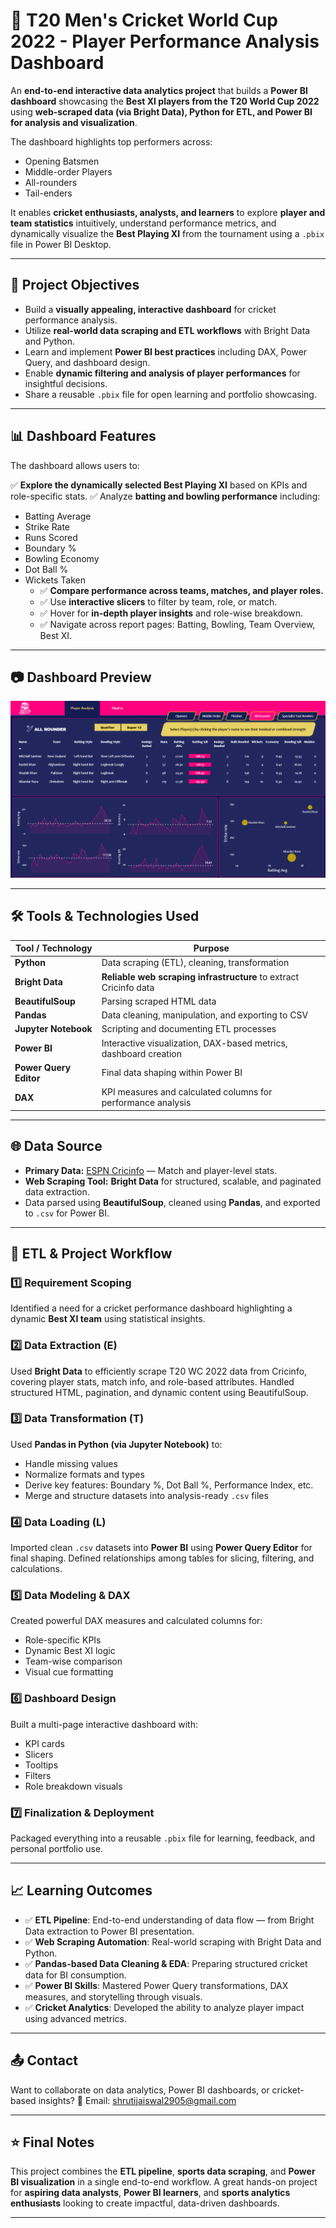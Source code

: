 # 🏏 T20 Men's Cricket World Cup 2022 - Player Performance Analysis Dashboard

An **end-to-end interactive data analytics project** that builds a **Power BI dashboard** showcasing the **Best XI players from the T20 World Cup 2022** using **web-scraped data (via Bright Data), Python for ETL, and Power BI for analysis and visualization**.

The dashboard highlights top performers across:

* Opening Batsmen
* Middle-order Players
* All-rounders
* Tail-enders

It enables **cricket enthusiasts, analysts, and learners** to explore **player and team statistics** intuitively, understand performance metrics, and dynamically visualize the **Best Playing XI** from the tournament using a `.pbix` file in Power BI Desktop.

---

## 🎯 Project Objectives

 - Build a **visually appealing, interactive dashboard** for cricket performance analysis.
 - Utilize **real-world data scraping and ETL workflows** with Bright Data and Python.
 - Learn and implement **Power BI best practices** including DAX, Power Query, and dashboard design.
 - Enable **dynamic filtering and analysis of player performances** for insightful decisions.
 - Share a reusable `.pbix` file for open learning and portfolio showcasing.

---

## 📊 Dashboard Features

The dashboard allows users to:

✅ **Explore the dynamically selected Best Playing XI** based on KPIs and role-specific stats.
✅ Analyze **batting and bowling performance** including:

* Batting Average
* Strike Rate
* Runs Scored
* Boundary %
* Bowling Economy
* Dot Ball %
* Wickets Taken
  - ✅ **Compare performance across teams, matches, and player roles.**
  - ✅ Use **interactive slicers** to filter by team, role, or match.
  - ✅ Hover for **in-depth player insights** and role-wise breakdown.
  - ✅ Navigate across report pages: Batting, Bowling, Team Overview, Best XI.

---

## 📷 Dashboard Preview

![Dashboard Screenshot](images/All_Rounder.png) <!-- Replace with actual image path -->

---

## 🛠️ Tools & Technologies Used

| Tool / Technology      | Purpose                                                           |
| ---------------------- | ----------------------------------------------------------------- |
| **Python**             | Data scraping (ETL), cleaning, transformation                     |
| **Bright Data**        | **Reliable web scraping infrastructure** to extract Cricinfo data |
| **BeautifulSoup**      | Parsing scraped HTML data                                         |
| **Pandas**             | Data cleaning, manipulation, and exporting to CSV                 |
| **Jupyter Notebook**   | Scripting and documenting ETL processes                           |
| **Power BI**           | Interactive visualization, DAX-based metrics, dashboard creation  |
| **Power Query Editor** | Final data shaping within Power BI                                |
| **DAX**                | KPI measures and calculated columns for performance analysis      |

---

## 🌐 Data Source

* **Primary Data:** [ESPN Cricinfo](https://www.espncricinfo.com/) — Match and player-level stats.
* **Web Scraping Tool:** **Bright Data** for structured, scalable, and paginated data extraction.
* Data parsed using **BeautifulSoup**, cleaned using **Pandas**, and exported to `.csv` for Power BI.

---

## 🔄 ETL & Project Workflow

### 1️⃣ Requirement Scoping

Identified a need for a cricket performance dashboard highlighting a dynamic **Best XI team** using statistical insights.

### 2️⃣ Data Extraction (E)

Used **Bright Data** to efficiently scrape T20 WC 2022 data from Cricinfo, covering player stats, match info, and role-based attributes.
Handled structured HTML, pagination, and dynamic content using BeautifulSoup.

### 3️⃣ Data Transformation (T)

Used **Pandas in Python (via Jupyter Notebook)** to:

* Handle missing values
* Normalize formats and types
* Derive key features: Boundary %, Dot Ball %, Performance Index, etc.
* Merge and structure datasets into analysis-ready `.csv` files

### 4️⃣ Data Loading (L)

Imported clean `.csv` datasets into **Power BI** using **Power Query Editor** for final shaping.
Defined relationships among tables for slicing, filtering, and calculations.

### 5️⃣ Data Modeling & DAX

Created powerful DAX measures and calculated columns for:

* Role-specific KPIs
* Dynamic Best XI logic
* Team-wise comparison
* Visual cue formatting

### 6️⃣ Dashboard Design

Built a multi-page interactive dashboard with:

* KPI cards
* Slicers
* Tooltips
* Filters
* Role breakdown visuals

### 7️⃣ Finalization & Deployment

Packaged everything into a reusable `.pbix` file for learning, feedback, and personal portfolio use.

---

## 📈 Learning Outcomes

- ✅ **ETL Pipeline**: End-to-end understanding of data flow — from Bright Data extraction to Power BI presentation.
- ✅ **Web Scraping Automation**: Real-world scraping with Bright Data and Python.
- ✅ **Pandas-based Data Cleaning & EDA**: Preparing structured cricket data for BI consumption.
- ✅ **Power BI Skills**: Mastered Power Query transformations, DAX measures, and storytelling through visuals.
- ✅ **Cricket Analytics**: Developed the ability to analyze player impact using advanced metrics.

---

## 📤 Contact

Want to collaborate on data analytics, Power BI dashboards, or cricket-based insights?
📧 Email: [shrutijaiswal2905@gmail.com](mailto:shrutijaiswal2905@gmail.com)

---

## ⭐ Final Notes

This project combines the **ETL pipeline**, **sports data scraping**, and **Power BI visualization** in a single end-to-end workflow. A great hands-on project for **aspiring data analysts**, **Power BI learners**, and **sports analytics enthusiasts** looking to create impactful, data-driven dashboards.

---

